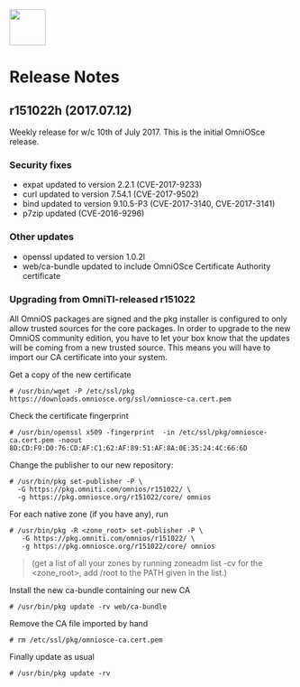<img src="http://www.omniosce.org/OmniOSce_logo.svg" height="64">

# Release Notes

## r151022h (2017.07.12)

Weekly release for w/c 10th of July 2017.
This is the initial OmniOSce release.

### Security fixes

* expat updated to version 2.2.1 (CVE-2017-9233)
* curl updated to version 7.54.1 (CVE-2017-9502)
* bind updated to version 9.10.5-P3 (CVE-2017-3140, CVE-2017-3141)
* p7zip updated (CVE-2016-9296)

### Other updates

* openssl updated to version 1.0.2l
* web/ca-bundle updated to include OmniOSce Certificate Authority certificate

### Upgrading from OmniTI-released r151022

All OmniOS packages are signed and the pkg installer is configured to only
allow trusted sources for the core packages. In order to upgrade to the new
OmniOS community edition, you have to let your box know that the updates will
be coming from a new trusted source. This means you will have to import our CA
certificate into your system.

Get a copy of the new certificate
```
# /usr/bin/wget -P /etc/ssl/pkg https://downloads.omniosce.org/ssl/omniosce-ca.cert.pem 
```
Check the certificate fingerprint
```
# /usr/bin/openssl x509 -fingerprint  -in /etc/ssl/pkg/omniosce-ca.cert.pem -noout 
8D:CD:F9:D0:76:CD:AF:C1:62:AF:89:51:AF:8A:0E:35:24:4C:66:6D
```

Change the publisher to our new repository:

```
# /usr/bin/pkg set-publisher -P \
  -G https://pkg.omniti.com/omnios/r151022/ \
  -g https://pkg.omniosce.org/r151022/core/ omnios 
```

For each native zone (if you have any), run

```
# /usr/bin/pkg -R <zone_root> set-publisher -P \
   -G https://pkg.omniti.com/omnios/r151022/ \
   -g https://pkg.omniosce.org/r151022/core/ omnios 
```
> (get a list of all your zones by running zoneadm list -cv for the
> <zone_root>, add /root to the PATH given in the list.)

Install the new ca-bundle containing our new CA
```
# /usr/bin/pkg update -rv web/ca-bundle 
```
Remove the CA file imported by hand
```
# rm /etc/ssl/pkg/omniosce-ca.cert.pem 
```
Finally update as usual
```
# /usr/bin/pkg update -rv 
```

